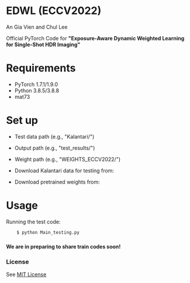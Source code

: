 # EDWL (ECCV2022)

An Gia Vien and Chul Lee

Official PyTorch Code for **"Exposure-Aware Dynamic Weighted Learning for Single-Shot HDR Imaging"**

# Requirements
- PyTorch 1.7.1/1.9.0
- Python 3.8.5/3.8.8
- mat73

# Set up
- Test data path (e.g., "Kalantari/")
- Output path (e.g., "test_results/")
- Weight path (e.g., "WEIGHTS_ECCV2022/")

- Download Kalantari data for testing from: 
- Download pretrained weights from: 

# Usage
Running the test code:
```
    $ python Main_testing.py
```

###
**We are in preparing to share train codes soon!**

### License
See [MIT License](https://github.com/viengiaan/EDWL/blob/main/LICENSE)
